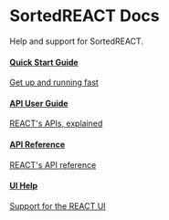 <head>
    <link href="../fonts/css/all.css" rel="stylesheet"> 
</head>

<style type="text/css">
    .col-md-10 {
        width: 100%;
    }

    .sideaffix {
        display: none;
    }

    .subnav {
        display: none !important;
    }

    .page-stats {
        display: none !important;
    }
</style>

<div class="header-container">
    <h1 id="big-header" class="text--underlined text--header"><span>SortedREACT </span><span>Docs</span></h1>
    <p class="header-info">
        Help and support for SortedREACT.
    </p>
</div>
<div class="landing-container">
    <div class="global-spacer">
        <div class="landing-button-container">
            <div class="dual-quad">
                <a href="/react/help/quick-start.html" class="message-block">
                    <i class="fas fa-shipping-fast"></i>
                    <h4>Quick Start Guide</h4>
                    <p class="link-pink" href="/react/help/quick-start.html">Get up and running fast</p>
                </a>
                <a href="/react/help/integration-guide.html" class="message-block">
                    <i class="fas fa-book"></i>
                    <h4>API User Guide</h4>
                    <p class="link-pink" href="/react/help/integration-guide.html">REACT's APIs, explained</p>
                </a>
                <a href="https://docs.sorted.com/react/api" class="message-block">
                    <i class="fas fa-code"></i>
                    <h4>API Reference</h4>
                    <p class="link-pink" href="https://docs.sorted.com/react/api">REACT's API reference</p>
                </a>
                <a href="/react/help/ui-help.html" class="message-block">
                    <i class="fas fa-laptop"></i>
                    <h4>UI Help</h4>
                    <p class="link-pink" href="/react/help/ui-help.html">Support for the REACT UI</p>
                </a>
            </div>
        </div>
    </div>
</div>
